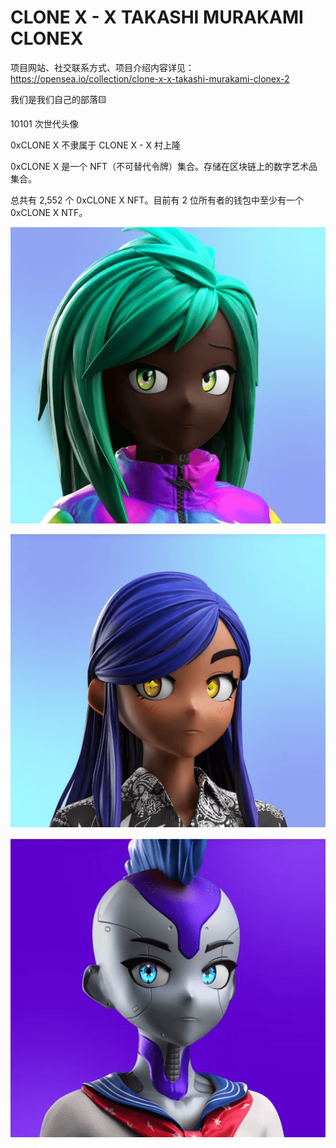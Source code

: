 # CLONE X - X TAKASHI MURAKAMI CLONEX

项目网站、社交联系方式、项目介绍内容详见：https://opensea.io/collection/clone-x-x-takashi-murakami-clonex-2

我们是我们自己的部落🟨

10101 次世代头像

0xCLONE X 不隶属于 CLONE X - X 村上隆

0xCLONE X 是一个 NFT（不可替代令牌）集合。存储在区块链上的数字艺术品集合。

总共有 2,552 个 0xCLONE X NFT。目前有 2 位所有者的钱包中至少有一个 0xCLONE X NTF。

![nft](01.png)

![nft](02.png)

![nft](03.png)
